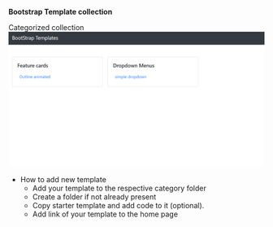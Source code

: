 **Bootstrap Template collection**

Categorized collection
![plot](./assets/img/home-ss.PNG)

* How to add new template
  * Add your template to the respective category folder 
  * Create a folder if not already present
  * Copy starter template and add code to it (optional).
  * Add link of your template to the home page
